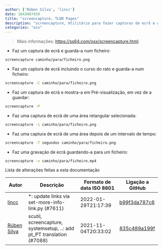 ```yaml
---
author: ['Rúben Silva', 'lincc']
date: 1643487459
title: "screencapture, TLDR Pages"
description: "screencapture, Utilitário para fazer capturas de ecrã e gravações de ecrã."
categories: "osx"
---
```

> Mais informações: <https://ss64.com/osx/screencapture.html>.

- Faz um captura de ecrã e guarda-a num ficheiro:

```bash
screencapture caminho/para/ficheiro.png
```

- Faz um captura de ecrã incluindo o curso do rato e guarda-a num ficheiro:

```bash
screencapture -C caminho/para/ficheiro.png
```

- Faz um captura de ecrã e mostra-a em Pré-visualização, em vez de a guardar:

```bash
screencapture -P
```

- Faz uma captura de ecrã de uma área retangular selecionada:

```bash
screencapture -i caminho/para/ficheiro.png
```

- Faz uma captura de ecrã de uma área depois de um intervalo de tempo:

```bash
screencapture -T segundos caminho/para/ficheiro.png
```

- Faz uma gravação de ecrã guardando-a para um ficheiro:

```bash
screencapture -v caminho/para/ficheiro.mp4
```
Lista de alterações feitas a esta documentação


Autor | Descrição | Formato de data ISO 8601 | Ligação a GitHub
------|-----|-----|-----
[lincc](mailto:46962923+blueskyson@users.noreply.github.com) | *: update links via set-more-info-link.py (#7611) | 2022-01-29T21:17:39 | [b99f3da787c6](https://github.com/tldr-pages/tldr/commit/b99f3da787c6f43a545b9cb5ebd8265b1367fbc4)
[Rúben Silva](mailto:rubensilva945@gmail.com) | scutil, screencapture, systemsetup, ..: add pt_PT translation (#7088) | 2021-11-04T20:33:02 | [835c489a199f](https://github.com/tldr-pages/tldr/commit/835c489a199f47ee2018b55dafa537df727623fe)


